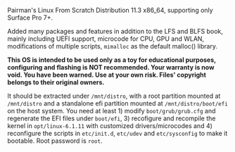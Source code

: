 Pairman's Linux From Scratch Distribution 11.3 x86_64, supporting only Surface Pro 7+.

Added many packages and features in addition to the LFS and BLFS book, mainly including UEFI support, microcode for CPU, GPU and WLAN, modifications of multiple scripts, ```mimalloc``` as the default malloc() library.

**This OS is intended to be used only as a toy for educational purposes, configuring and flashing is NOT recommended. Your warranty is now void. You have been warned. Use at your own risk. Files' copyright belongs to their original owners.**

It should be extracted under ```/mnt/distro```, with a root partition mounted at ```/mnt/distro``` and a standalone efi partition mounted at ```/mnt/distro/boot/efi``` on the host system. You need at least 1) modify ```boot/grub/grub.cfg``` and regenerate the EFI files under ```boot/efi```, 3) recofigure and recompile the kernel in ```opt/linux-6.1.11``` with customized drivers/microcodes and 4) reconfigure the scripts in ```etc/init.d```, ```etc/udev``` and ```etc/sysconfig``` to make it bootable. Root password is ```root```.
